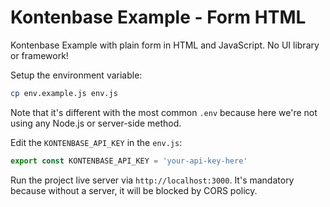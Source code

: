 # Kontenbase Example - Form HTML

Kontenbase Example with plain form in HTML and JavaScript. No UI library or framework!

Setup the environment variable:

```sh
cp env.example.js env.js
```

Note that it's different with the most common `.env` because here we're not using any Node.js or server-side method.

Edit the `KONTENBASE_API_KEY` in the `env.js`:

```js
export const KONTENBASE_API_KEY = 'your-api-key-here'
```

Run the project live server via `http://localhost:3000`. It's mandatory because without a server, it will be blocked by CORS policy.
